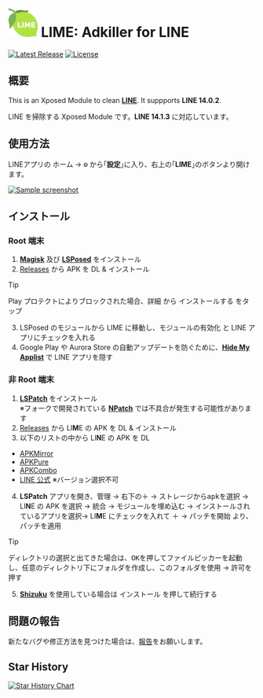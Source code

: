 # <img src="app/src/main/ic_launcher-playstore.png" width="60px"> LIME: Adkiller for LINE

[![Latest Release](https://img.shields.io/github/v/release/Chipppppppppp/LIME?label=latest)](https://github.com/Chipppppppppp/LIME/releases/latest)
[![License](https://img.shields.io/badge/License-MIT-yellow.svg)](LICENSE)

## 概要

This is an Xposed Module to clean [**LINE**](https://line.me). It suppports **LINE 14.0.2**.

LINE を掃除する Xposed Module です。**LINE 14.1.3** に対応しています。

## 使用方法
LINEアプリの <kbd>ホーム</kbd> → <kbd>⚙</kbd> から｢**設定**｣に入り、右上の｢**LIME**｣のボタンより開けます。

<a href="#"><img src="https://github.com/Chipppppppppp/LIME/assets/78024852/8bdb25b6-e3be-49a7-adfc-0e2e925cdb03" width="400px" alt="Sample screenshot"></a>

## インストール

### Root 端末

1. [**Magisk**](https://github.com/topjohnwu/Magisk) 及び [**LSPosed**](https://github.com/LSPosed/LSPosed) をインストール
2. [Releases](https://github.com/Chipppppppppp/LIME/releases/latest) から APK を DL & インストール
> [!TIP]
> Play プロテクトによりブロックされた場合、<kbd>詳細</kbd> から <kbd>インストールする</kbd> をタップ
3. LSPosed のモジュールから LIME に移動し、<kbd>モジュールの有効化</kbd> と LINE アプリにチェックを入れる
4. Google Play や Aurora Store の自動アップデートを防ぐために、[**Hide My Applist**](https://github.com/Dr-TSNG/Hide-My-Applist) で LINE アプリを隠す

### 非 Root 端末

1. [**LSPatch**](https://github.com/LSPosed/LSPatch) をインストール  
  ※フォークで開発されている [**NPatch**](https://github.com/HSSkyBoy/NPatch) では不具合が発生する可能性があります
2. [Releases](https://github.com/Chipppppppppp/LIME/releases/latest) から LI**M**E の APK を DL & インストール
3. 以下のリストの中から LI**N**E の APK を DL
  - [APKMirror](https://www.apkmirror.com/uploads/?appcategory=line)
  - [APKPure](https://apkpure.net/jp/line-calls-messages/jp.naver.line.android/versions)
  - [APKCombo](https://apkcombo.com/ja/line/jp.naver.line.android/old-versions/)
  - [LINE 公式](https://line-android-universal-download.line-scdn.net/line-apk-download.html) ※バージョン選択不可
4. **LSPatch** アプリを開き、<kbd>管理</kbd> → 右下の<kbd>＋</kbd> → <kbd>ストレージからapkを選択</kbd> →  LI**N**E の APK を選択 → <kbd>統合</kbd> → <kbd>モジュールを埋め込む</kbd> → <kbd>インストールされているアプリを選択</kbd>→ LI**M**E にチェックを入れて <kbd>＋</kbd> → <kbd>パッチを開始</kbd> より、パッチを適用

> [!TIP]
> <kbd>ディレクトリの選択</kbd>と出てきた場合は、<kbd>OK</kbd>を押してファイルピッカーを起動し、任意のディレクトリ下にフォルダを作成し、<kbd>このフォルダを使用</kbd> → <kbd>許可</kbd>を押す

5. [**Shizuku**](https://github.com/RikkaApps/Shizuku) を使用している場合は <kbd>インストール</kbd> を押して続行する

## 問題の報告

新たなバグや修正方法を見つけた場合は、[報告](https://github.com/Chipppppppppp/LIME/issues/new/choose)をお願いします。

## Star History

[![Star History Chart](https://api.star-history.com/svg?repos=Chipppppppppp/LIME&type=Date)](https://star-history.com/#Chipppppppppp/LIME&Date)
